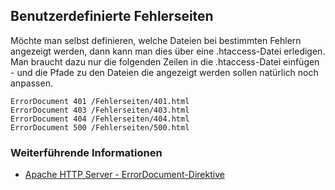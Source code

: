 ## Benutzerdefinierte Fehlerseiten

Möchte man selbst definieren, welche Dateien bei bestimmten Fehlern angezeigt werden,
dann kann man dies über eine .htaccess-Datei erledigen. Man braucht dazu nur die folgenden
Zeilen in die .htaccess-Datei einfügen - und die Pfade zu den Dateien die angezeigt werden
sollen natürlich noch anpassen.

```apache_conf
ErrorDocument 401 /Fehlerseiten/401.html
ErrorDocument 403 /Fehlerseiten/403.html
ErrorDocument 404 /Fehlerseiten/404.html
ErrorDocument 500 /Fehlerseiten/500.html
```

### Weiterführende Informationen

- [Apache HTTP Server - ErrorDocument-Direktive](http://httpd.apache.org/docs/2.0/mod/core.html#errordocument)

